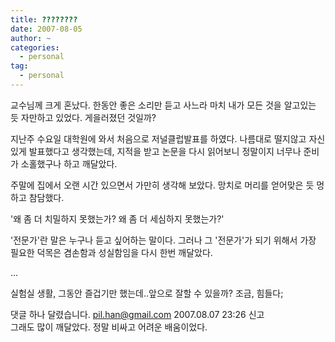 ```yaml
---
title: ????????
date: 2007-08-05
author: ~
categories:
  - personal
tag:
  - personal
---
```




교수님께 크게 혼났다.
한동안 좋은 소리만 듣고 사느라 마치 내가 모든 것을 알고있는 듯 자만하고 있었다.
게을러졌던 것일까? 

지난주 수요일 대학원에 와서 처음으로 저널클럽발표를 하였다. 나름대로 떨지않고 자신있게 발표했다고 생각했는데, 지적을 받고 논문을 다시 읽어보니 정말이지 너무나 준비가 소홀했구나 하고 깨달았다.

주말에 집에서 오랜 시간 있으면서  가만히 생각해 보았다. 망치로 머리를 얻어맞은 듯 멍하고 참담했다. 

'왜 좀 더 치밀하지 못했는가? 왜 좀 더 세심하지 못했는가?'

'전문가'란 말은 누구나 듣고 싶어하는 말이다. 그러나 그 '전문가'가 되기 위해서 가장 필요한 덕목은 겸손함과 성실함임을 다시 한번 깨달았다.

...



실험실 생활, 그동안 즐겁기만 했는데..앞으로 잘할 수 있을까? 조금, 힘들다;


 댓글 하나 달렸습니다.
 pil.han@gmail.com 2007.08.07 23:26 신고   
그래도 많이 깨달았다. 정말 비싸고 어려운 배움이었다.




